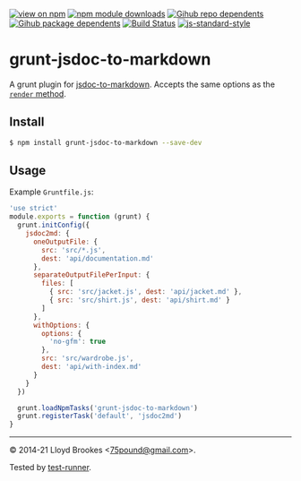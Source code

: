 [![view on npm](https://badgen.net/npm/v/grunt-jsdoc-to-markdown)](https://www.npmjs.org/package/grunt-jsdoc-to-markdown)
[![npm module downloads](https://badgen.net/npm/dt/grunt-jsdoc-to-markdown)](https://www.npmjs.org/package/grunt-jsdoc-to-markdown)
[![Gihub repo dependents](https://badgen.net/github/dependents-repo/jsdoc2md/grunt-jsdoc-to-markdown)](https://github.com/jsdoc2md/grunt-jsdoc-to-markdown/network/dependents?dependent_type=REPOSITORY)
[![Gihub package dependents](https://badgen.net/github/dependents-pkg/jsdoc2md/grunt-jsdoc-to-markdown)](https://github.com/jsdoc2md/grunt-jsdoc-to-markdown/network/dependents?dependent_type=PACKAGE)
[![Build Status](https://travis-ci.org/jsdoc2md/grunt-jsdoc-to-markdown.svg?branch=master)](https://travis-ci.org/jsdoc2md/grunt-jsdoc-to-markdown)
[![js-standard-style](https://img.shields.io/badge/code%20style-standard-brightgreen.svg)](https://github.com/feross/standard)

# grunt-jsdoc-to-markdown

A grunt plugin for [jsdoc-to-markdown](https://github.com/jsdoc2md/jsdoc-to-markdown). Accepts the same options as the [`render` method](https://github.com/jsdoc2md/jsdoc-to-markdown/blob/master/docs/API.md#jsdoc2mdrenderoptions--promise).

## Install

```sh
$ npm install grunt-jsdoc-to-markdown --save-dev
```

## Usage

Example `Gruntfile.js`:

```js
'use strict'
module.exports = function (grunt) {
  grunt.initConfig({
    jsdoc2md: {
      oneOutputFile: {
        src: 'src/*.js',
        dest: 'api/documentation.md'
      },
      separateOutputFilePerInput: {
        files: [
          { src: 'src/jacket.js', dest: 'api/jacket.md' },
          { src: 'src/shirt.js', dest: 'api/shirt.md' }
        ]
      },
      withOptions: {
        options: {
          'no-gfm': true
        },
        src: 'src/wardrobe.js',
        dest: 'api/with-index.md'
      }
    }
  })

  grunt.loadNpmTasks('grunt-jsdoc-to-markdown')
  grunt.registerTask('default', 'jsdoc2md')
}
```

* * *

&copy; 2014-21 Lloyd Brookes \<75pound@gmail.com\>.

Tested by [test-runner](https://github.com/test-runner-js/test-runner).
